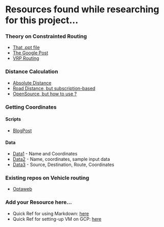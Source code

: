 # Resources found while researching for this project...


### Theory on Constrainted Routing
* [That .ppt file](http://egon.cheme.cmu.edu/ewo/docs/EWO_seminar_van_Hoeve.pdf "Title")
* [The Google Post](https://developers.google.com/optimization/routing/cvrp "Title")
* [VRP Routing](https://developers.google.com/optimization/routing/vrp "Title")

### Distance Calculation
* [Absolute Distance](https://stackoverflow.com/questions/1502590/calculate-distance-between-two-points-in-google-maps-v3 "Title")
* [Road Distance, but subscription-based](https://gis.stackexchange.com/questions/15199/looking-for-free-web-service-that-calculates-driving-distance-between-2-addresse "Title")
* [OpenSource, but how to use ?](http://project-osrm.org/  "Title")

### Getting Coordinates
#### Scripts
* [BlogPost](https://amaral.northwestern.edu/blog/getting-long-lat-list-cities "Title")
#### Data
* [Data1](https://gist.github.com/lxbarth/8f101973e1d6c6f8efda) - Name and Coordinates
* [Data2](https://github.com/mikelmaron/Cartonama/blob/master/data/busstops-bangalore.xml) - Name, coordinates, sample input data
* [Data3](https://github.com/geohacker/bmtc/blob/master/data/bmtc_dump.csv) - Source, Destination, Route, Coordinates

### Existing repos on Vehicle routing
* [Optaweb](https://github.com/kiegroup/optaweb-vehicle-routing)


### Add your Resource here...


* Quick Ref for using Markdown: [here](https://en.support.wordpress.com/markdown-quick-reference/ "Title")
* Quick Ref for setting-up VM on GCP: [here](https://www.youtube.com/watch?v=2d5LzJNj46w "Yoututbe Video")
